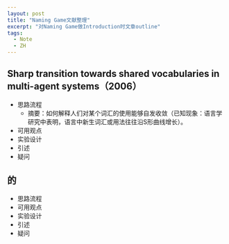 ```yaml
---
layout: post
title: "Naming Game文献整理"
excerpt: "对Naming Game做Introduction时文章outline"
tags:
  - Note
  - ZH
---
```


## Sharp transition towards shared vocabularies in multi-agent systems（2006）
- 思路流程
  - 摘要：如何解释人们对某个词汇的使用能够自发收敛（已知现象：语言学研究中表明，语言中新生词汇或用法往往沿S形曲线增长）。
- 可用观点
- 实验设计
- 引述
- 疑问

## 的
- 思路流程
- 可用观点
- 实验设计
- 引述
- 疑问
